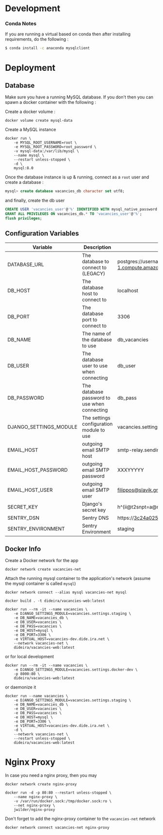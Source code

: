 # Development

### Conda Notes

If you are running a virtual based on conda then after installing
requirements, do the following :

```bash
$ conda install -c anaconda mysqlclient
```

# Deployment

## Database


Make sure you have a running MySQL database. If you don't then
you can spawn a docker container with the following :

Create a docker volume :
```commandline
docker volume create mysql-data
```

Create a MySQL instance
```commandline
docker run \
    -e MYSQL_ROOT_USERNAME=root \
    -e MYSQL_ROOT_PASSWORD=root_password \
    -v mysql-data:/var/lib/mysql \
    --name mysql \
    --restart unless-stopped \
    -d \
    mysql:8.0
```

Once the database instance is up & running, connect as a `root`
user and create a database :

```sql
mysql> create database vacancies_db character set utf8;
```

and finally, create the db user

```sql
CREATE USER 'vacancies_user'@'%' IDENTIFIED WITH mysql_native_password BY 'XXXXXXXXXX';
GRANT ALL PRIVILEGES ON vacancies_db.* TO 'vacancies_user'@'%';
flush privileges;
```
## Configuration Variables

| Variable               | Description                                  | Example                                                                                             |
|------------------------|----------------------------------------------|-----------------------------------------------------------------------------------------------------|
| DATABASE_URL           | The database to connect to (LEGACY)          | postgres://username:password@ec2-34-247-118-233.eu-west-1.compute.amazonaws.com:5432/d8feahfemc1tmm |
| DB_HOST                | The database host to connect to              | localhost                                                                                           |
| DB_PORT                | The database port to connect to              | 3306                                                                                                |
| DB_NAME                | The name of the database to use              | db_vacancies                                                                                        |
| DB_USER                | The database user to use when connecting     | db_user                                                                                             |
| DB_PASSWORD            | The database password to use when connecting | db_pass                                                                                             |
| DJANGO_SETTINGS_MODULE | The settings configuration module to use     | vacancies.settings.staging                                                                          |
| EMAIL_HOST             | outgoing email SMTP host                     | smtp-relay.sendinblue.com                                                                           | 
| EMAIL_HOST_PASSWORD    | outgoing email SMTP password                 | XXXYYYYY                                                                                            |
| EMAIL_HOST_USER        | outgoing email SMTP user                     | filippos@slavik.gr                                                                                  |
| SECRET_KEY             | Django's secret key                          | h^(ii@t2snpt=a@n0!c)hqnsedz_2gy%lzgf0vrt23_vx(t675                                                  |
| SENTRY_DSN             | Sentry DNS                                   | https://3c24a0255f07425091a81a493176956f@o521881.ingest.sentry.io/5632525                           |
| SENTRY_ENVIRONMENT     | Sentry Environment                           | staging                                                                                             |

## Docker Info

Create a Docker network for the app
```commandline
docker network create vacancies-net
```

Attach the running mysql container to the application's network (assume the mysql container is called `mysql`)

```commandline
docker network connect --alias mysql vacancies-net mysql
```
```commandline
docker build . -t dideira/vacancies-web:latest
```

```commandline
docker run --rm -it --name vacancies \
    -e DJANGO_SETTINGS_MODULE=vacancies.settings.staging \
    -e DB_NAME=vacancies_db \
    -e DB_USER=vacancies \
    -e DB_PASS=vacancies \
    -e DB_HOST=mysql \
    -e DB_PORT=3306 \
    -e VIRTUAL_HOST=vacancies-dev.dide.ira.net \
    --network vacancies-net \
    dideira/vacancies-web:latest
```

or for local development

```commandline
docker run --rm -it --name vacancies \
    -e DJANGO_SETTINGS_MODULE=vacancies.settings.docker-dev \
    -p 8000:80 \
    dideira/vacancies-web:latest
```

or daemonize it
```commandline
docker run --name vacancies \
    -e DJANGO_SETTINGS_MODULE=vacancies.settings.staging \
    -e DB_NAME=vacancies_db \
    -e DB_USER=vacancies \
    -e DB_PASS=vacancies \
    -e DB_HOST=mysql \
    -e DB_PORT=3306 \
    -e VIRTUAL_HOST=vacancies-dev.dide.ira.net \
    -d \
    --network vacancies-net \
    --restart unless-stopped \
    dideira/vacancies-web:latest
```

# Nginx Proxy

In case you need a nginx proxy, then you may

```commandline
docker network create nginx-proxy
```

```commandline
docker run -d -p 80:80 --restart unless-stopped \
    --name nginx-proxy \
    -v /var/run/docker.sock:/tmp/docker.sock:ro \
    --net nginx-proxy \
    jwilder/nginx-proxy
```

Don't forget to add the nginx-proxy container to the `vacancies-net` network
```commandline
docker network connect vacancies-net nginx-proxy
```